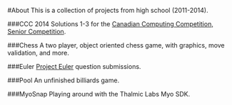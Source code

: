 #About
This is a collection of projects from high school (2011-2014).

###CCC 2014
Solutions 1-3 for the [Canadian Computing Competition, Senior Competition](http://cemc.uwaterloo.ca/contests/computing/2014/stage%201/seniorEn.pdf).

###Chess
A two player, object oriented chess game, with graphics, move validation, and more.

###Euler
[Project Euler](https://projecteuler.net/) question submissions.

###Pool
An unfinished billiards game.

###MyoSnap
Playing around with the Thalmic Labs Myo SDK.
